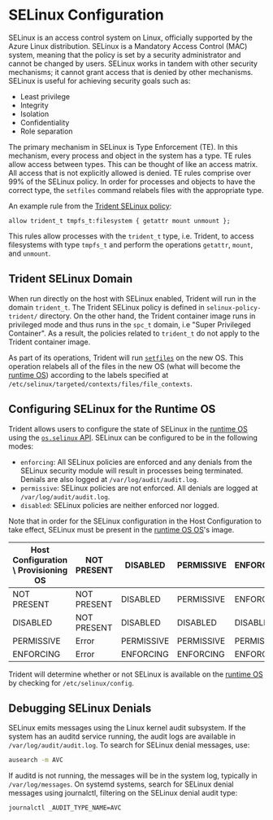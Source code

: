 
# SELinux Configuration

SELinux is an access control system on Linux, officially supported by the Azure
Linux distribution. SELinux is a Mandatory Access Control (MAC) system, meaning
that the policy is set by a security administrator and cannot be changed by
users. SELinux works in tandem with other security mechanisms; it cannot grant
access that is denied by other mechanisms. SELinux is useful for achieving
security goals such as:

- Least privilege
- Integrity
- Isolation
- Confidentiality
- Role separation

The primary mechanism in SELinux is Type Enforcement (TE). In this mechanism,
every process and object in the system has a type​. TE rules allow access
between types​. This can be thought of like an access matrix. All access that is
not explicitly allowed is denied​. TE rules comprise over 99% of the SELinux
policy​. In order for processes and objects to have the correct type, the
`setfiles` command relabels files with the appropriate type.

An example rule from the [Trident SELinux
policy](../../selinux-policy-trident/trident.te):

```te
allow trident_t tmpfs_t:filesystem { getattr mount unmount };
```

This rules allow processes with the `trident_t` type, i.e. Trident, to access
filesystems with type `tmpfs_t` and perform the operations `getattr`, `mount`,
and `unmount`.

## Trident SELinux Domain

When run directly on the host with SELinux enabled, Trident will run in the
domain `trident_t`. The Trident SELinux policy is defined in
`selinux-policy-trident/` directory. On the other hand, the Trident container
image runs in privileged mode and thus runs in the `spc_t` domain, i.e "Super
Privileged Container". As a result, the policies related to `trident_t` do not
apply to the Trident container image.

As part of its operations, Trident will run
[`setfiles`](https://man7.org/linux/man-pages/man8/setfiles.8.html) on the new
OS. This operation relabels all of the files in the new OS (what will become the
[runtime OS](../Reference/Glossary.md)) according to the labels specified at
`/etc/selinux/targeted/contexts/files/file_contexts`.

## Configuring SELinux for the Runtime OS

Trident allows users to configure the state of SELinux in the [runtime
OS](../Reference/Glossary.md#runtime-os) using the [`os.selinux`
API](../Reference/Host-Configuration/API-Reference/Selinux.md). SELinux can be
configured to be in the following modes:

- `enforcing`: All SELinux policies are enforced and any denials from the
SELinux security module will result in processes being terminated. Denials are
also logged at `/var/log/audit/audit.log`.
- `permissive`: SELinux policies are not enforced. All denials are logged at
`/var/log/audit/audit.log`.
- `disabled`: SELinux policies are neither enforced nor logged.

Note that in order for the SELinux configuration in the Host Configuration to
take effect, SELinux must be present in the [runtime OS
OS](../Reference/Glossary.md#runtime-os)'s image.

| Host Configuration \ Provisioning OS | NOT PRESENT | DISABLED  | PERMISSIVE | ENFORCING |
|--------------------------------------|-------------|-----------|------------|-----------|
| NOT PRESENT                          | NOT PRESENT | DISABLED  | PERMISSIVE | ENFORCING |
| DISABLED                             | NOT PRESENT | DISABLED  | DISABLED   | DISABLED  |
| PERMISSIVE                           | Error       | PERMISSIVE| PERMISSIVE | PERMISSIVE|
| ENFORCING                            | Error       | ENFORCING | ENFORCING  | ENFORCING |

Trident will determine whether or not SELinux is available on the [runtime
OS](../Reference/Glossary.md#runtime-os) by checking for `/etc/selinux/config`.

## Debugging SELinux Denials

SELinux emits messages using the Linux kernel audit subsystem. If the system has
an auditd service running, the audit logs are available in
`/var/log/audit/audit.log`. To search for SELinux denial messages, use:

```bash
ausearch -m AVC
```

If auditd is not running, the messages will be in the system log, typically in
`/var/log/messages`. On systemd systems, search for SELinux denial messages
using journalctl, filtering on the SELinux denial audit type:

```bash
journalctl _AUDIT_TYPE_NAME=AVC
```
